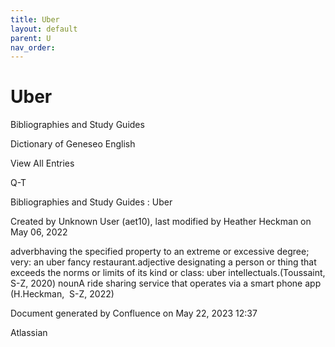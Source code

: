 ```yaml
---
title: Uber
layout: default
parent: U
nav_order:
---
```


# Uber

Bibliographies and Study Guides

Dictionary of Geneseo English

View All Entries

Q-T

Bibliographies and Study Guides : Uber

Created by  Unknown User (aet10), last modified by  Heather Heckman on May 06, 2022

adverbhaving the specified property to an extreme or excessive degree; very: an uber fancy restaurant.adjective designating a person or thing that exceeds the norms or limits of its kind or class: uber intellectuals.(Toussaint, S-Z, 2020) nounA ride sharing service that operates via a smart phone app (H.Heckman,  S-Z, 2022)

Document generated by Confluence on May 22, 2023 12:37

Atlassian
